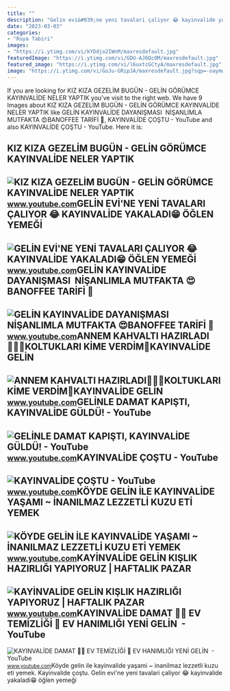 ```yaml
---
title: ""
description: "Geli̇n evi̇&#039;ne yeni̇ tavalari çaliyor 😂 kayinvali̇de yakaladi😁 öğlen yemeği̇"
date: "2023-03-03"
categories:
- "Ruya Tabiri"
images:
- "https://i.ytimg.com/vi/kYDdjo2IWnM/maxresdefault.jpg"
featuredImage: "https://i.ytimg.com/vi/GDU-AJ6QcOM/maxresdefault.jpg"
featured_image: "https://i.ytimg.com/vi/l6uxtcGCtyA/maxresdefault.jpg"
image: "https://i.ytimg.com/vi/GoJu-GRipJA/maxresdefault.jpg?sqp=-oaymwEmCIAKENAF8quKqQMa8AEB-AH-CYAC0AWKAgwIABABGGUgZShlMA8=&amp;rs=AOn4CLAdxf92caez3TNNcxSRZWjsHTD6Uw"
---
```


If you are looking for KIZ KIZA GEZELİM BUGÜN - GELİN GÖRÜMCE KAYINVALİDE NELER YAPTIK you've visit to the right web. We have 9 Images about KIZ KIZA GEZELİM BUGÜN - GELİN GÖRÜMCE KAYINVALİDE NELER YAPTIK like GELİN KAYINVALİDE DAYANIŞMASI ️ NİŞANLIMLA MUTFAKTA 😍BANOFFEE TARİFİ 🥞, KAYINVALİDE ÇOŞTU - YouTube and also KAYINVALİDE ÇOŞTU - YouTube. Here it is:

KIZ KIZA GEZELİM BUGÜN - GELİN GÖRÜMCE KAYINVALİDE NELER YAPTIK
---------------------------------------------------------------

 ![KIZ KIZA GEZELİM BUGÜN - GELİN GÖRÜMCE KAYINVALİDE NELER YAPTIK](https://i.ytimg.com/vi/GDU-AJ6QcOM/maxresdefault.jpg) <small>www.youtube.com</small>GELİN EVİ'NE YENİ TAVALARI ÇALIYOR 😂 KAYINVALİDE YAKALADI😁 ÖĞLEN YEMEĞİ
-----------------------------------------------------------------------

 ![GELİN EVİ'NE YENİ TAVALARI ÇALIYOR 😂 KAYINVALİDE YAKALADI😁 ÖĞLEN YEMEĞİ](https://i.ytimg.com/vi/l6uxtcGCtyA/maxresdefault.jpg) <small>www.youtube.com</small>GELİN KAYINVALİDE DAYANIŞMASI ️ NİŞANLIMLA MUTFAKTA 😍BANOFFEE TARİFİ 🥞
----------------------------------------------------------------------

 ![GELİN KAYINVALİDE DAYANIŞMASI ️ NİŞANLIMLA MUTFAKTA 😍BANOFFEE TARİFİ 🥞](https://i.ytimg.com/vi/Nndx0M4VSzk/maxresdefault.jpg) <small>www.youtube.com</small>ANNEM KAHVALTI HAZIRLADI💁🏻‍♀️KOLTUKLARI KİME VERDİM🏡KAYINVALİDE GELİN
---------------------------------------------------------------------

 ![ANNEM KAHVALTI HAZIRLADI💁🏻‍♀️KOLTUKLARI KİME VERDİM🏡KAYINVALİDE GELİN](https://i.ytimg.com/vi/_jYQtlChDJU/maxresdefault.jpg) <small>www.youtube.com</small>GELİNLE DAMAT KAPIŞTI, KAYINVALİDE GÜLDÜ! - YouTube
---------------------------------------------------

 ![GELİNLE DAMAT KAPIŞTI, KAYINVALİDE GÜLDÜ! - YouTube](https://i.ytimg.com/vi/kYDdjo2IWnM/maxresdefault.jpg) <small>www.youtube.com</small>KAYINVALİDE ÇOŞTU - YouTube
---------------------------

 ![KAYINVALİDE ÇOŞTU - YouTube](https://i.ytimg.com/vi/GoJu-GRipJA/maxresdefault.jpg?sqp=-oaymwEmCIAKENAF8quKqQMa8AEB-AH-CYAC0AWKAgwIABABGGUgZShlMA8=&rs=AOn4CLAdxf92caez3TNNcxSRZWjsHTD6Uw) <small>www.youtube.com</small>KÖYDE GELİN İLE KAYINVALİDE YAŞAMI ~ İNANILMAZ LEZZETLİ KUZU ETİ YEMEK
----------------------------------------------------------------------

 ![KÖYDE GELİN İLE KAYINVALİDE YAŞAMI ~ İNANILMAZ LEZZETLİ KUZU ETİ YEMEK](https://i.ytimg.com/vi/zj0ku3YHt4I/maxresdefault.jpg) <small>www.youtube.com</small>KAYİNVALİDE GELİN KIŞLIK HAZIRLIĞI YAPIYORUZ | HAFTALIK PAZAR
-------------------------------------------------------------

 ![KAYİNVALİDE GELİN KIŞLIK HAZIRLIĞI YAPIYORUZ | HAFTALIK PAZAR](https://i.ytimg.com/vi/7B7PQ77_Ga0/maxresdefault.jpg) <small>www.youtube.com</small>KAYINVALİDE DAMAT 🤵‍♂️ EV TEMİZLİĞİ 🧽 EV HANIMLIĞI YENİ GELİN ️ - YouTube
-------------------------------------------------------------------------

 ![KAYINVALİDE DAMAT 🤵‍♂️ EV TEMİZLİĞİ 🧽 EV HANIMLIĞI YENİ GELİN ️ - YouTube](https://i.ytimg.com/vi/m84hFqpO-L4/maxresdefault.jpg) <small>www.youtube.com</small>Köyde geli̇n i̇le kayinvali̇de yaşami ~ i̇nanilmaz lezzetli̇ kuzu eti̇ yemek. Kayinvali̇de çoştu. Geli̇n evi̇'ne yeni̇ tavalari çaliyor 😂 kayinvali̇de yakaladi😁 öğlen yemeği̇
